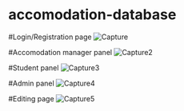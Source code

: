# accomodation-database

#Login/Registration page
![Capture](https://user-images.githubusercontent.com/66425536/84565793-73042e00-ad89-11ea-93ed-da2338afeb9f.PNG)

#Accomodation manager panel
![Capture2](https://user-images.githubusercontent.com/66425536/84565825-b199e880-ad89-11ea-887b-cb3553851b49.PNG)

#Student panel
![Capture3](https://user-images.githubusercontent.com/66425536/84565827-b2cb1580-ad89-11ea-83f0-eec9b19dcadd.PNG)

#Admin panel
![Capture4](https://user-images.githubusercontent.com/66425536/84565828-b363ac00-ad89-11ea-9806-a77fc4416aef.PNG)

#Editing page
![Capture5](https://user-images.githubusercontent.com/66425536/84565829-b3fc4280-ad89-11ea-900e-4873d8071335.PNG)

